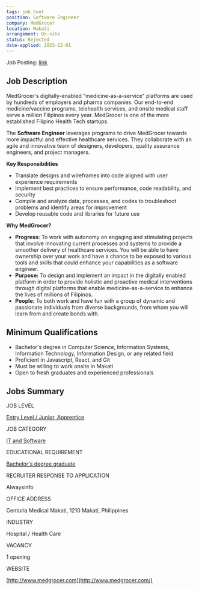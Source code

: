```yaml
---
tags: job_hunt
position: Software Engineer
company: MedGrocer
location: Makati
arrangement: On-site
status: Rejected
date-applied: 2023-12-01
---
```


Job Posting: [link](https://jobseeker.kalibrr.com/c/medgrocer/jobs/234808/software-engineer-makati-6)

## **Job Description**

MedGrocer's digitally-enabled "medicine-as-a-service" platforms are used by hundreds of employers and pharma companies. Our end-to-end medicine/vaccine programs, telehealth services, and onsite medical staff serve a million Filipinos every year. MedGrocer is one of the more established Filipino Health Tech startups.

The **Software Engineer** leverages programs to drive MedGrocer towards more impactful and effective healthcare services. They collaborate with an agile and innovative team of designers, developers, quality assurance engineers, and project managers.

**Key Responsibilities**

- Translate designs and wireframes into code aligned with user experience requirements
- Implement best practices to ensure performance, code readability, and security
- Compile and analyze data, processes, and codes to troubleshoot problems and identify areas for improvement
- Develop reusable code and libraries for future use

**Why MedGrocer?**

- **Progress:** To work with autonomy on engaging and stimulating projects that involve innovating current processes and systems to provide a smoother delivery of healthcare services. You will be able to have ownership over your work and have a chance to be exposed to various tools and skills that could enhance your capabilities as a software engineer.
- **Purpose:** To design and implement an impact in the digitally enabled platform in order to provide holistic and proactive medical interventions through digital platforms that enable medicine-as-a-service to enhance the lives of millions of Filipinos.
- **People:** To both work and have fun with a group of dynamic and passionate individuals from diverse backgrounds, from whom you will learn from and create bonds with.

## **Minimum Qualifications**

- Bachelor's degree in Computer Science, Information Systems, Information Technology, Information Design, or any related field
- Proficient in Javascript, React, and Git
- Must be willing to work onsite in Makati
- Open to fresh graduates and experienced professionals

## **Jobs Summary**

JOB LEVEL

[Entry Level / Junior, Apprentice](https://jobseeker.kalibrr.com/job-board/w/200-entry-level-%25252F-junior,-apprentice/1)

JOB CATEGORY

[IT and Software](https://jobseeker.kalibrr.com/job-board/i/it-and-software/1)

EDUCATIONAL REQUIREMENT

[Bachelor's degree graduate](https://jobseeker.kalibrr.com/job-board/e/550-bachelor's-degree-graduate/1)

RECRUITER RESPONSE TO APPLICATION

Alwaysinfo

OFFICE ADDRESS

Centuria Medical Makati, 1210 Makati, Philippines

INDUSTRY

Hospital / Health Care

VACANCY

1 opening

WEBSITE

[http://www.medgrocer.com](http://www.medgrocer.com/)